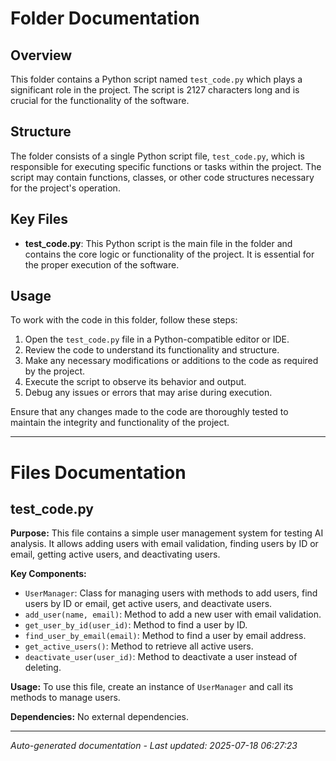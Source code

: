 # Folder Documentation

## Overview
This folder contains a Python script named `test_code.py` which plays a significant role in the project. The script is 2127 characters long and is crucial for the functionality of the software.

## Structure
The folder consists of a single Python script file, `test_code.py`, which is responsible for executing specific functions or tasks within the project. The script may contain functions, classes, or other code structures necessary for the project's operation.

## Key Files
- **test_code.py**: This Python script is the main file in the folder and contains the core logic or functionality of the project. It is essential for the proper execution of the software.

## Usage
To work with the code in this folder, follow these steps:
1. Open the `test_code.py` file in a Python-compatible editor or IDE.
2. Review the code to understand its functionality and structure.
3. Make any necessary modifications or additions to the code as required by the project.
4. Execute the script to observe its behavior and output.
5. Debug any issues or errors that may arise during execution.

Ensure that any changes made to the code are thoroughly tested to maintain the integrity and functionality of the project.

---

# Files Documentation

## test_code.py

**Purpose:** This file contains a simple user management system for testing AI analysis. It allows adding users with email validation, finding users by ID or email, getting active users, and deactivating users.

**Key Components:**
- `UserManager`: Class for managing users with methods to add users, find users by ID or email, get active users, and deactivate users.
- `add_user(name, email)`: Method to add a new user with email validation.
- `get_user_by_id(user_id)`: Method to find a user by ID.
- `find_user_by_email(email)`: Method to find a user by email address.
- `get_active_users()`: Method to retrieve all active users.
- `deactivate_user(user_id)`: Method to deactivate a user instead of deleting.

**Usage:** To use this file, create an instance of `UserManager` and call its methods to manage users.

**Dependencies:** No external dependencies.

---
*Auto-generated documentation - Last updated: 2025-07-18 06:27:23*
